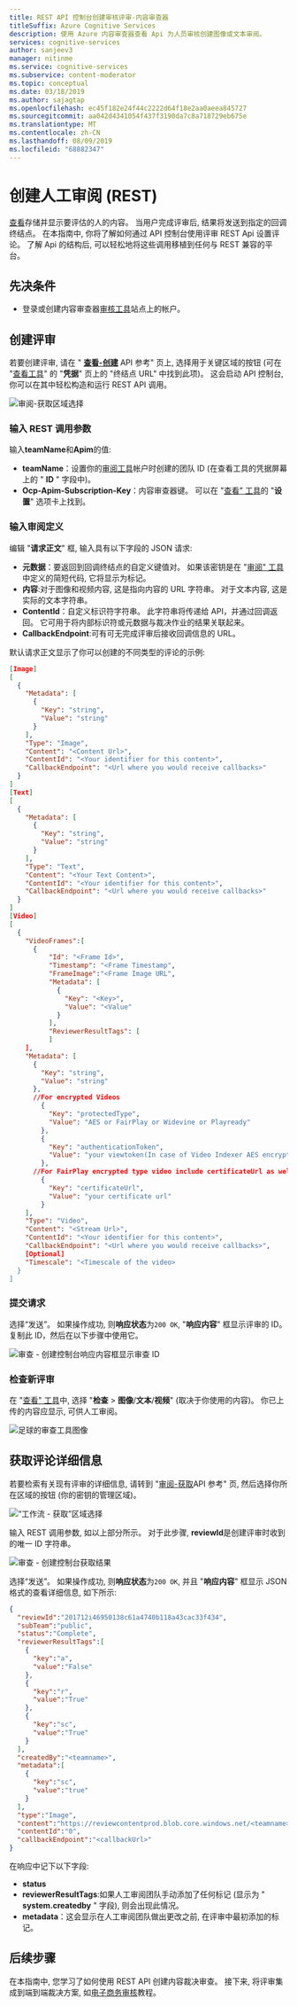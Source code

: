 ```yaml
---
title: REST API 控制台创建审核评审-内容审查器
titleSuffix: Azure Cognitive Services
description: 使用 Azure 内容审查器查看 Api 为人员审核创建图像或文本审阅。
services: cognitive-services
author: sanjeev3
manager: nitinme
ms.service: cognitive-services
ms.subservice: content-moderator
ms.topic: conceptual
ms.date: 03/18/2019
ms.author: sajagtap
ms.openlocfilehash: ec45f182e24f44c2222d64f18e2aa0aeea845727
ms.sourcegitcommit: aa042d4341054f437f3190da7c8a718729eb675e
ms.translationtype: MT
ms.contentlocale: zh-CN
ms.lasthandoff: 08/09/2019
ms.locfileid: "68882347"
---
```

# <a name="create-human-reviews-rest"></a>创建人工审阅 (REST)

[查看](./review-api.md#reviews)存储并显示要评估的人的内容。 当用户完成评审后, 结果将发送到指定的回调终结点。 在本指南中, 你将了解如何通过 API 控制台使用评审 REST Api 设置评论。 了解 Api 的结构后, 可以轻松地将这些调用移植到任何与 REST 兼容的平台。

## <a name="prerequisites"></a>先决条件

- 登录或创建内容审查器[审核工具](https://contentmoderator.cognitive.microsoft.com/)站点上的帐户。

## <a name="create-a-review"></a>创建评审

若要创建评审, 请在 " **[查看-创建](https://westus2.dev.cognitive.microsoft.com/docs/services/580519463f9b070e5c591178/operations/580519483f9b0709fc47f9c4)** API 参考" 页上, 选择用于关键区域的按钮 (可在 "[查看工具](https://contentmoderator.cognitive.microsoft.com/)" 的 "**凭据**" 页上的 "终结点 URL" 中找到此项)。 这会启动 API 控制台, 你可以在其中轻松构造和运行 REST API 调用。

![审阅-获取区域选择](images/test-drive-region.png)

### <a name="enter-rest-call-parameters"></a>输入 REST 调用参数

输入**teamName**和**Apim**的值:

- **teamName**：设置你的[审阅工具](https://contentmoderator.cognitive.microsoft.com/)帐户时创建的团队 ID (在查看工具的凭据屏幕上的 " **ID** " 字段中)。
- **Ocp-Apim-Subscription-Key**：内容审查器键。 可以在 "[查看" 工具](https://contentmoderator.cognitive.microsoft.com)的 "**设置**" 选项卡上找到。

### <a name="enter-a-review-definition"></a>输入审阅定义

编辑 "**请求正文**" 框, 输入具有以下字段的 JSON 请求:

- **元数据**：要返回到回调终结点的自定义键值对。 如果该密钥是在 "[审阅" 工具](https://contentmoderator.cognitive.microsoft.com)中定义的简短代码, 它将显示为标记。
- **内容**:对于图像和视频内容, 这是指向内容的 URL 字符串。 对于文本内容, 这是实际的文本字符串。
- **ContentId**：自定义标识符字符串。 此字符串将传递给 API，并通过回调返回。 它可用于将内部标识符或元数据与裁决作业的结果关联起来。
- **CallbackEndpoint**:可有可无完成评审后接收回调信息的 URL。

默认请求正文显示了你可以创建的不同类型的评论的示例:

```json
[Image]
[
  {
    "Metadata": [
      {
        "Key": "string",
        "Value": "string"
      }
    ],
    "Type": "Image",
    "Content": "<Content Url>",
    "ContentId": "<Your identifier for this content>",
    "CallbackEndpoint": "<Url where you would receive callbacks>"
  }
]
[Text]
[
  {
    "Metadata": [
      {
        "Key": "string",
        "Value": "string"
      }
    ],
    "Type": "Text",
    "Content": "<Your Text Content>",
    "ContentId": "<Your identifier for this content>",
    "CallbackEndpoint": "<Url where you would receive callbacks>"
  }
]
[Video]
[
  {
    "VideoFrames":[
      {
          "Id": "<Frame Id>",
          "Timestamp": "<Frame Timestamp",
          "FrameImage":"<Frame Image URL",
          "Metadata": [
            {
              "Key": "<Key>",
              "Value": "<Value"
            }
          ],
          "ReviewerResultTags": [
          ]
    ], 
    "Metadata": [
      {
        "Key": "string",
        "Value": "string"
      },
      //For encrypted Videos
        {
          "Key": "protectedType",
          "Value": "AES or FairPlay or Widevine or Playready"
        },
        {
          "Key": "authenticationToken",
          "Value": "your viewtoken(In case of Video Indexer AES encryption type, this value is viewtoken from breakdown json)"
        },
      //For FairPlay encrypted type video include certificateUrl as well
        {
          "Key": "certificateUrl",
          "Value": "your certificate url"
        }
    ],
    "Type": "Video",
    "Content": "<Stream Url>",
    "ContentId": "<Your identifier for this content>",
    "CallbackEndpoint": "<Url where you would receive callbacks>",
    [Optional]
    "Timescale": "<Timescale of the video>
  }
]
```

### <a name="submit-your-request"></a>提交请求
  
选择“发送”。 如果操作成功, 则**响应状态**为`200 OK`, "**响应内容**" 框显示评审的 ID。 复制此 ID，然后在以下步骤中使用它。

![审查 - 创建控制台响应内容框显示审查 ID](images/test-drive-review-2.PNG)

### <a name="examine-the-new-review"></a>检查新评审

在 "[查看" 工具](https://contentmoderator.cognitive.microsoft.com)中, 选择 "**检查** > **图像**/**文本**/**视频**" (取决于你使用的内容)。 你已上传的内容应显示, 可供人工审阅。

![足球的审查工具图像](images/test-drive-review-5.PNG)

## <a name="get-review-details"></a>获取评论详细信息

若要检索有关现有评审的详细信息, 请转到 "[审阅-获取](https://westus2.dev.cognitive.microsoft.com/docs/services/580519463f9b070e5c591178/operations/580519483f9b0709fc47f9c2)API 参考" 页, 然后选择你所在区域的按钮 (你的密钥的管理区域)。

![“工作流 - 获取”区域选择](images/test-drive-region.png)

输入 REST 调用参数, 如以上部分所示。 对于此步骤, **reviewId**是创建评审时收到的唯一 ID 字符串。

![审查 - 创建控制台获取结果](images/test-drive-review-3.PNG)
  
选择“发送”。 如果操作成功, 则**响应状态**为`200 OK`, 并且 "**响应内容**" 框显示 JSON 格式的查看详细信息, 如下所示:

```json
{  
  "reviewId":"201712i46950138c61a4740b118a43cac33f434",
  "subTeam":"public",
  "status":"Complete",
  "reviewerResultTags":[  
    {  
      "key":"a",
      "value":"False"
    },
    {  
      "key":"r",
      "value":"True"
    },
    {  
      "key":"sc",
      "value":"True"
    }
  ],
  "createdBy":"<teamname>",
  "metadata":[  
    {  
      "key":"sc",
      "value":"true"
    }
  ],
  "type":"Image",
  "content":"https://reviewcontentprod.blob.core.windows.net/<teamname>/IMG_201712i46950138c61a4740b118a43cac33f434",
  "contentId":"0",
  "callbackEndpoint":"<callbackUrl>"
}
```

在响应中记下以下字段:

- **status**
- **reviewerResultTags**:如果人工审阅团队手动添加了任何标记 (显示为 " **system.createdby** " 字段), 则会出现此情况。
- **metadata**：这会显示在人工审阅团队做出更改之前, 在评审中最初添加的标记。

## <a name="next-steps"></a>后续步骤

在本指南中, 您学习了如何使用 REST API 创建内容裁决审查。 接下来, 将评审集成到端到端裁决方案, 如[电子商务审核](./ecommerce-retail-catalog-moderation.md)教程。